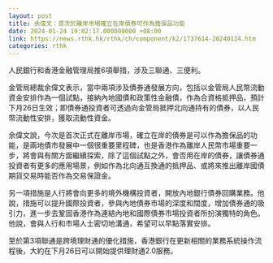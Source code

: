 ```yaml
---
layout: post
title: 余偉文：首次於離岸市場確立在岸債券可作為擔保品功能
date: 2024-01-24 19:02:17.000000000 +08:00
link: https://news.rthk.hk/rthk/ch/component/k2/1737614-20240124.htm
categories: rthk
---
```


人民銀行和香港金融管理局推6項舉措，涉及三聯通、三便利。

金管局總裁余偉文表示，當中兩項涉及債券通發展方向，包括以金管局人民幣流動資金安排作為一個試點，接納內地國債和政策性金融債，作為合資格抵押品，預計下月26日生效；即債券通投資者可透過向金管局抵押北向通持有的債券，以人民幣流動性安排，獲取流動性資金。

余偉文說，今次是首次正式在離岸市場，確立在岸的債券是可以作為擔保品的功能，是兩地債市發展中一個很重要里程碑，也是香港作為離岸人民幣市場重要一步，將會與有關方面繼續探索，除了這個試點之外，會否用在岸的債券，讓債券通投資者有更多的應用場景，例如作為北向通互換通的抵押品、或將來推出離岸國債期貨交易時能否作為交易保證金。

另一項措施是人行將會向更多的境外機構投資者，開放內地銀行債券回購業務。他說，措施可以提升國際投資者，參與內地債券市場的深度和闊度，增加債券通的吸引力，進一步去鞏固香港作為連結內地和國際債券市場投資者所扮演獨特的角色。他說，會與人行和市場人士密切地溝通，希望可以早點落實安排。

至於第3項聯通是跨境理財通的優化措施，香港銀行在更新相關的業務系統操作流程後，大約在下月26日可以開始提供理財通2.0服務。
